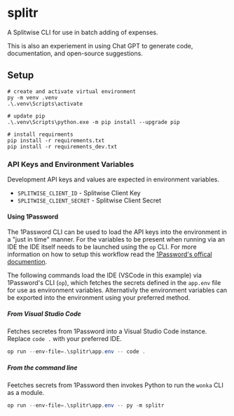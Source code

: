 # splitr

A Splitwise CLI for use in batch adding of expenses.

This is also an experiement in using Chat GPT to generate code, documentation, and open-source suggestions.

## Setup

```shell
# create and activate virtual environment
py -m venv .venv
.\.venv\Scripts\activate

# update pip
.\.venv\Scripts\python.exe -m pip install --upgrade pip

# install requirments
pip install -r requirements.txt
pip install -r requirements_dev.txt
```

### API Keys and Environment Variables

Development API keys and values are expected in environment variables.

- `SPLITWISE_CLIENT_ID` - Splitwise Client Key
- `SPLITWISE_CLIENT_SECRET` - Splitwise Client Secret

#### Using 1Password

The 1Password CLI can be used to load the API keys into the environment in a "just in time" manner. For the variables to be present when running via an IDE the IDE itself needs to be launched using the `op` CLI. For more information on how to setup this workflow read the [1Password's offical documention](https://developer.1password.com/docs/cli/secrets-environment-variables/).

The following commands load the IDE (VSCode in this example) via 1Password's CLI (`op`), which fetches the secrets defined in the `app.env` file for use as environment variables. Alternativly the environment variables can be exported into the environment using your preferred method.

##### From Visual Studio Code

Fetches secretes from 1Password into a Visual Studio Code instance. Replace `code .` with your preferred IDE.

```powershell
op run --env-file=.\splitr\app.env -- code .
```

##### From the command line

Feetches secrets from 1Password then invokes Python to run the `wonka` CLI as a module.

```powershell
op run --env-file=.\splitr\app.env -- py -m splitr
```